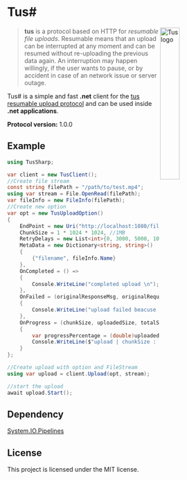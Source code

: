 # Tus#

<img alt="Tus logo" src="https://github.com/tus/tus.io/blob/main/public/images/tus1.png?raw=true" width="30%" align="right" />

> **tus** is a protocol based on HTTP for _resumable file uploads_. Resumable
> means that an upload can be interrupted at any moment and can be resumed without
> re-uploading the previous data again. An interruption may happen willingly, if
> the user wants to pause, or by accident in case of an network issue or server
> outage.

Tus# is a simple and fast **.net** client for the [tus resumable upload protocol](http://tus.io) and can be used inside **.net applications**.

**Protocol version:** 1.0.0


## Example


```c#
using TusSharp;

var client = new TusClient();
//Create file stream
const string filePath = "/path/to/test.mp4";
using var stream = File.OpenRead(filePath);
var fileInfo = new FileInfo(filePath);
//Create new option
var opt = new TusUploadOption()
{
    EndPoint = new Uri("http://localhost:1080/files"),
    ChunkSize = 1 * 1024 * 1024, //1MB
    RetryDelays = new List<int>{0, 3000, 5000, 10000, 20000},
    MetaData = new Dictionary<string, string>()
    {
        {"filename", fileInfo.Name}
    },
    OnCompleted = () =>
    {
        Console.WriteLine("completed upload \n");
    },
    OnFailed = (originalResponseMsg, originalRequestMsg, errMsg, exception) =>
    {
        Console.WriteLine("upload failed beacuse : {errMsg} \n");
    },
    OnProgress = (chunkSize, uploadedSize, totalSize) =>
    {
        var progressPercentage = (double)uploadedSize / totalSize * 100;
        Console.WriteLine($"upload | chunkSize : {chunkSize} | uploadedSize : {uploadedSize} | total : {totalSize} |  {progressPercentage:F2}\n");
    }
};

//Create upload with option and FileStream
using var upload = client.Upload(opt, stream);

//start the upload
await upload.Start();   
```
## Dependency

[System.IO.Pipelines](https://www.nuget.org/packages/System.IO.Pipelines/)

## License

This project is licensed under the MIT license.